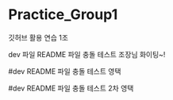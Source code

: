 # Practice_Group1
깃허브 활용 연습 1조

 dev 파일 README 파일 충돌 테스트
 조장님
 화이팅~!

#dev README 파일 충돌 테스트 영택

#dev README 파일 충돌 테스트 2차 영택
